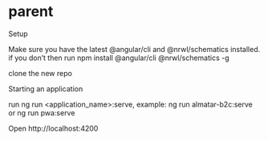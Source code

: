 # parent
Setup

Make sure you have the latest @angular/cli and @nrwl/schematics installed. if you don’t	then run npm install @angular/cli @nrwl/schematics -g

clone	the	new	repo




Starting	an	application

run ng run <application_name>:serve, example: ng run almatar-b2c:serve or	ng run pwa:serve

Open http://localhost:4200
